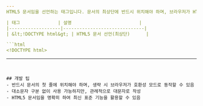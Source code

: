 ```yaml
---
HTML5 문서임을 선언하는 태그입니다. 문서의 최상단에 반드시 위치해야 하며, 브라우저가 HTML5 표준에 따라 문서를 해석하도록 합니다.

| 태그              | 설명                         |
|-------------------|------------------------------|
| &lt;!DOCTYPE html&gt; | HTML5 문서 선언(최상단)      |

```html
<!DOCTYPE html>
```

---
```


## 개발 팁
- 반드시 문서의 첫 줄에 위치해야 하며, 생략 시 브라우저가 호환성 모드로 동작할 수 있음
- 대소문자 구분 없이 사용 가능하지만, 관례적으로 대문자로 작성
- HTML5 문서임을 명확히 하여 최신 표준 기능을 활용할 수 있음
